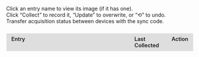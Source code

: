 <style>

  #sync-container {
    margin-bottom: 1.5rem;
  }

  #tracker-container {
    overflow-x: auto;
    -webkit-overflow-scrolling: touch;
  }

  #tracker-container table {
    border: 1px solid rgba(221, 209, 183, 0.3);
    width: 100%;
    table-layout: fixed;
    border-collapse: collapse;
  }

  #tracker-container th:nth-child(1),
  #tracker-container td:nth-child(1) {
    width: 60%;
  }
  #tracker-container th:nth-child(2),
  #tracker-container td:nth-child(2) {
    width: 20%;
  }
  #tracker-container th:nth-child(3),
  #tracker-container td:nth-child(3) {
    width: 20%;
    white-space: nowrap; 
  }

  #tracker-container th,
  #tracker-container td {
    border: 1px solid var(--md-typeset-fg-color--light);
    padding: 0.4rem 0.8rem;
    vertical-align: top;
    font-size: 0.9rem;
    text-align: left;
    word-wrap: break-word;
    white-space: normal;
  }

  #tracker-container thead th {
    background-color: rgba(51,51,51,0.15);
    color: var(--md-default-fg-color--light);
    font-weight: 600;
  }

  #tracker-container .section-header td {
    background-color: rgba(51,51,51,0.8);
    color: var(--md-default-fg-color--light);
    font-weight: bold;
    text-align: center;
    padding: 0.6rem;
  }

  #tracker-container .subsection-header td {
    background-color: rgba(94,139,222,0.1);
    border: 1px solid #5e8bde;
    color: var(--md-default-fg-color--light);
    font-style: italic;
    padding: 0.4rem 0.6rem;
  }

  #tracker-container .details {
    margin-top: 0.25rem;
    font-size: 0.8rem;
    color: var(--md-typeset-fg-color--light);
    padding-left: 0.6rem;
  }

  #tracker-container .entry-link {
    color: var(--md-typeset-a-color);
    text-decoration: none;
    transition: color 0.2s ease;
  }
  #tracker-container .entry-link:hover,
  #tracker-container .entry-link:focus {
    text-decoration: underline;
    outline: 2px solid var(--md-typeset-a-color);
    outline-offset: 2px;
  }

  #tracker-container .checkmark {
    margin-right: 0.4rem;
    font-size: 1.6rem;
    color: var(--md-typeset-fg-color--light);
    vertical-align: middle;
    line-height: 1;
  }
  #tracker-container tr.collected .checkmark {
    color: #2fb170;
  }

  #tracker-container button {
    padding: 0.2rem 0.4rem;
    font-size: 0.75rem;
    border: 1px solid var(--md-typeset-fg-color--light);
    border-radius: 4px;
    background: transparent;
    color: var(--md-default-fg-color--light);
    cursor: pointer;
    transition: background-color 0.2s ease;
  }
  #tracker-container button:hover,
  #tracker-container button:focus {
    background: var(--md-typeset-a-color);
    color: var(--md-default-fg-color--light);
    outline: none;
  }
  #tracker-container button:focus {
    outline: 2px solid var(--md-typeset-a-color);
    outline-offset: 2px;
  }

  #modal {
    display: none;
    position: fixed;
    top: 0; left: 0; right: 0; bottom: 0;
    background: rgba(0,0,0,0.6);
    align-items: center;
    justify-content: center;
    z-index: 1000;
  }
  #modal .modal-content {
    background: var(--md-default-bg-color--light);
    padding: 1rem;
    border-radius: 6px;
    max-width: 90%;
    max-height: 80vh;
    overflow: auto;
    position: relative;
  }
  #modal .modal-close {
    position: absolute;
    top: 0.5rem;
    right: 0.5rem;
    cursor: pointer;
    font-size: 1.2rem;
  }
  #modal img {
    max-width: 100%;
    max-height: 60vh;
    display: block;
    margin: 0 auto;
  }

  @media (max-width: 600px) {
    #tracker-container p {
      font-size: 0.85rem;
    }
    #tracker-container th,
    #tracker-container td {
      font-size: 0.75rem;
      padding: 0.2rem 0.4rem;
    }
    #tracker-container .section-header td {
      font-size: 0.9rem;
      padding: 0.4rem;
    }
    #tracker-container .details {
      font-size: 0.7rem;
    }
    #tracker-container button,
    #tracker-container .entry-link {
      font-size: 0.75rem;
    }

    #tracker-container table {
      table-layout: auto;
    }
    #tracker-container th:nth-child(1),
    #tracker-container td:nth-child(1),
    #tracker-container th:nth-child(2),
    #tracker-container td:nth-child(2),
    #tracker-container th:nth-child(3),
    #tracker-container td:nth-child(3) {
      width: auto;
    }
  }
</style>


<div id="tracker-container">
  <p>
    Click an entry name to view its image (if it has one).<br>
    Click “Collect” to record it, “Update” to overwrite, or “⟲” to undo.<br>
    Transfer acquisition status between devices with the sync code.
  </p>
  <div id="sync-container"></div>

  <table id="tracker" class="no-sort">
  <colgroup>
    <col style="width: 70%;">
    <col style="width: 18%;">
    <col style="width: 12%;">
  </colgroup>
    <thead>
      <tr><th>Entry</th><th>Last Collected</th><th>Action</th></tr>
    </thead>
    <tbody></tbody>
  </table>
</div>
<div id="modal">
   <div class="modal-content">
     <span class="modal-close">×</span>
     <div id="modal-image"></div>
   </div>
 </div>

<script>
;(function(){
  
  function getNextResetDate({ reference, intervalWeeks }) {
    const now    = new Date();
    const ref    = new Date(reference);
    const period = intervalWeeks * 7 * 24 * 60 * 60 * 1000;
    if (now < ref) return ref;
    const elapsed = now - ref;
    const cycles  = Math.ceil(elapsed / period);
    return new Date(ref.getTime() + cycles * period);
  }

  function formatResetLabel(dt) {
    return 'Resets ' + dt.toLocaleString(undefined, {
      month: 'short',
      day:   'numeric',
      hour:  'numeric',
      minute:'2-digit'
    });
  }

 
  const SECTIONS = [
    {
    title: 'Mausoleum Reset',
    items: [
      { subheader: 'Ancient Mausoleum' },
      {
          id:    'cauldron_mausoleum',
          title: 'Crucible Mausoleum',
          reset: {
            reference:    '2025-05-31T10:00:00',  
            intervalWeeks: 2
          },
          image:     '',
          clickable: false
        }
    ]
  },
  {
    title: 'Adventurer Remains',
    items: [
      { subheader: 'Beginning Abyss' },
      {
        id: 'b1f_awakened_chamber',
        title: 'Old Remains: Cursed Wheel to Awakening',
        details: 'Part of the Intro',
        image: '/appendices/img/respawning-bone-death-stench.jpg',
        clickable: false
      },
      {
        id: 'b1f_stench_quest',
        title: 'Class Remains: B1F (Death Stench Investigation Request)',
        details: 'Wheel to Kings Rescue, accept the Request in the Adventurers Guild, and head to the location',
        image: '../img/bones/respawning-bone-death-stench.jpg',
        clickable: true
      },
      {
        id: 'b3f_goblin_south',
        title: 'Adventurers Remains: B3F (Goblin’s Nest)',
        details: 'Wheel to Kings Rescue and head to the location',
        image: '../img/bones/respawning-bone-goblin-den.jpg',
        clickable: true
      },
      {
        id: 'b4f_rubble',
        title: 'Adventurers Remains: B4F',
        details: 'Assuming you wheeled to Kings Rescue already, head to the location',
        image: '../img/bones/respawning-bone-b4f.jpg',
        clickable: true
      },
      {
        id: 'b5f_toxin_swamps',
        title: 'Adventurers Remains: B5F',
        details: 'Assuming you wheeled to Kings Rescue already, head to the location',
        image: '../img/bones/respawning-bone-b5f.jpg',
        clickable: true
      },
      {
        id: 'b6f_before_statue',
        title: 'Adventurers Remains: B6F',
        details: 'Same as above, you need to come in from B5F to take the portals',
        image: '../img/bones/respawning-bone-b6f.jpg',
        clickable: true
      },
      {
        id: 'b7f_rubble_reverse',
        title: 'Adventurers Remains: B7F',
        details: 'Same as below, you need to first drop the rocks on B8F',
        image: '../img/bones/respawning-bone-b7f.jpg',
        clickable: true
      },
      {
        id: 'b8f_nutrient',
        title: 'Adventurers Remains: B8F',
        details: 'Assuming you wheeled to Kings Rescue already, head to the location',
        image: '../img/bones/respawning-bone-b8f.jpg',
        clickable: true
      },
      { subheader: 'Trade Waterway' },
      {
        id: 'trade_waterway_pier',
        title: 'Adventurers Remains: 7th District (Shore of the Dead)',
        details: 'Bone will not respawn after Abyss 2 GWO is killed. You will need to cursed wheel before then.',
        image: '../img/bones/respawning-bone-pier-location.png',
        clickable: true
      },
      { subheader: 'Impregnable Fortress' },
      {
        id: 'fortress_catacombs',
        title: 'Adventurers Remains: Catacombs',
        details: 'Location is at green checkmark. You will need to solve the candle puzzle to open the door to that location.',
        image: '../img/bones/respawning-bone-catacomb.jpg',
        clickable: true
      }
    ]
  },
  {
    title: 'Equipment/Request Rewards',
    items: [
      { subheader: 'Beginning Abyss' },
      {
        id: 'abyss_b1f_feathered',
        title: 'Feathered Cap',
        details: 'Chest in B1F (x:11, y:21)',
        image: '',
        clickable: false
      },
      {
        id: 'abyss_b3f_exorcism',
        title: 'Exorcism Armor',
        details: 'Chest in B3F (x:0, y:3)',
        image: '',
        clickable: false
      },
      {
        id: 'abyss_b4f_halberd',
        title: 'Halberd',
        details: 'Chest in B4F (x:2, y:13)',
        image: '',
        clickable: false
      },
      {
        id: 'abyss_b5f_huntsman',
        title: 'Huntsmans Bow',
        details: 'Chest in B5F (x:8, y:2)',
        image: '',
        clickable: false
      },
      {
        id: 'abyss_b5f_breeze',
        title: 'Sword of the Breeze',
        details: 'Chest in B5F (x:8, y:3)',
        image: '',
        clickable: false
      },
      {
        id: 'abyss_b5f_resistance',
        title: 'Ring of Resistance',
        details: 'Chest in B5F (x:8, y:4)',
        image: '',
        clickable: false
      },
      {
        id: 'bracelet_of_impurity',
        title: 'Bracelet of Impurity',
        details: 'Chest in B8F (x:0, y:22)',
        image: '',
        clickable: false
      },
      {
        id: 'bracelet_of_urgency',
        title: 'Bracelet of Urgency',
        details: 'Quest Reward from "Knight-Butcher Ent Proliferation"',
        image: '',
        clickable: false
      },
      {
        id: 'plague_mask',
        title: 'Plague Mask',
        details: 'Clear all waves in "March of the Undead" request',
        image: '',
        clickable: false
      },
      {
        id: 'digger_pickaxe',
        title: 'Digging Mattock',
        details: 'Quest Reward from "Saving Lambert"',
        image: '',
        clickable: false
      },
      {
        id: 'royal_amulet',
        title: 'Royal Herald Amulet',
        details: 'Quest Reward from "Save the King"',
        image: '',
        clickable: false
      },
      {
        id: 'bracelet_of_battle',
        title: 'Bracelet of Battle',
        details: 'Chance to drop from "The Greater Demon"',
        image: '',
        clickable: false
      },
      { subheader: 'Trade Waterway' },
      {
        id: 'lightfoot_sandals',
        title: 'Light Sandals',
        details: 'Chest in 3rd District',
        image: '',
        clickable: false
      },
      {
        id: 'thieves_gloves',
        title: 'Thieves Gloves',
        details: 'Chest in 4th District',
        image: '',
        clickable: false
      },
      {
        id: 'man_eater',
        title: 'Man-Eater',
        details: 'Chest in 5th District',
        image: '',
        clickable: false
      },
      {
        id: 'mask_water_deity',
        title: 'Mask of the Water God',
        details: 'Chest in 6th District',
        image: '',
        clickable: false
      },
      {
        id: 'bird_dropper',
        title: 'Bird Dropper',
        details: 'Quest Reward from "Hydra Plant Procurement"',
        image: '',
        clickable: false
      },
      {
        id: 'bloodstained_gloves',
        title: 'Bloodstained Gloves',
        details: 'Quest Reward from "Servant and Cargo Recovery"',
        image: '',
        clickable: false
      },
      {
        id: 'melgina_choker',
        title: 'Melgina’s Choker',
        details: 'Defeat Octonarus after giving Melgina the Mackerel Sandwich',
        image: '',
        clickable: false
      },
      {
        id: 'shield_of_honor',
        title: 'Shield of Honor',
        details: 'Quest Reward from "Missing Person (Princess Route)"',
        image: '',
        clickable: false
      },
      {
        id: 'oktonaras_necklace',
        title: 'Octonarus’s Necklace',
        details: 'Defeat Octonarus after giving Melgina the Titanium Knife',
        image: '',
        clickable: false
      },
      {
        id: 'tyranny_cutlass',
        title: 'Cutlass of Tyranny',
        details: 'Choose "Octonarus‘s Cherished Sword" after defeating Octonarus',
        image: '',
        clickable: false
      },
      {
        id: 'sea_god_pearl',
        title: 'Pearl of the Sea God',
        details: 'Quest Reward from "Arena Tournament by Avare"',
        image: '',
        clickable: false
      },
      { subheader: 'Impregnable Fortress' },
      {
        id: 'undead_ward',
        title: 'Undead Ward',
        details: 'Quest Reward from "Abyssal Heretic"',
        image: '',
        clickable: false
      },
      {
        id: 'skull_necklace',
        title: 'Skull Necklace',
        details: 'Quest Reward from "Putting Evil Spirits to Rest" or Zone 2 Chest',
        image: '',
        clickable: false
      },
      {
        id: 'enemy_scope',
        title: 'Enemy Spyglass',
        details: 'Quest Reward from "Bodyguard for Ruins Exploration"',
        image: '',
        clickable: false
      },
      {
        id: 'demonic_crystal',
        title: 'Demonic Crystal',
        details: 'Fortress Underground » "Guardian of Forbidden Exploration" quest » "You Know Sin"',
        image: '',
        clickable: false
      },
      {
        id: 'goats_cloak',
        title: 'Goatskin Cloak',
        details: 'Quest Reward from "Antique Scarlet Doll" or Chest in Zone 6',
        image: '',
        clickable: false
      },
      {
        id: 'knights_cloak',
        title: 'Knight’s Cloak',
        details: 'Quest Reward from "Expedition to Clear the Fortress Lower Levels"',
        image: '',
        clickable: false
      },
      {
        id: 'glittering_ring',
        title: 'Shining Finger Band',
        details: 'Reward from beating Morgus, God of Death',
        image: '',
        clickable: false
      },
      {
        id: 'elegant_dancer',
        title: 'Elegant Dancer',
        details: 'Admiral Route Clear Reward',
        image: '',
        clickable: false
      },
      {
        id: 'tome_shieldbearer',
        title: 'Tome of the Loyal Shieldbearer',
        details: 'Princess Route Clear Reward',
        image: '',
        clickable: false
      },
      {
        id: 'holy_white_gem',
        title: 'Luminous Holy White Gem',
        details: 'Papal Route Clear Reward',
        image: '',
        clickable: false
      },
      {
        id: 'soul_potion_d9',
        title: 'Mana Elixir',
        details: 'District 9',
        image: '',
        clickable: false
      },
      {
        id: 'embroidered_hankerchief',
        title: 'Golden Embroidered Handkerchief',
        details: 'Quest Reward from Cleanup Operation quest reward',
        image: '',
        clickable: false
      },
      {
        id: 'everlasting_lily',
        title: 'Everlasting Lily',
        details: 'Quest Reward from "Requiem for the Evil Spirit" quest',
        image: '',
        clickable: false
      }
    ]
  }
  ];


  const STORAGE_KEY = 'respawn_acquisition_data';
  let data = JSON.parse(localStorage.getItem(STORAGE_KEY) || '{}');
  const tbody = document.querySelector('#tracker tbody');
  const modal = document.getElementById('modal');
  const mImg = document.getElementById('modal-image');
  const mImgContainer = document.getElementById('modal-image');
  const mClose = document.querySelector('.modal-close');
  const syncCt = document.getElementById('sync-container');

  function formatDate(ts) {
    return ts ? new Date(ts).toLocaleString() : '-';
  }
  function save() {
    localStorage.setItem(STORAGE_KEY, JSON.stringify(data));
  }

  function initializeSyncUI() {
    syncCt.innerHTML = '';

    const currentCode = btoa(JSON.stringify(data));
    const codeInput = document.createElement('input');
    codeInput.readOnly = true;
    codeInput.value = currentCode;
    codeInput.style.width = '8rem';
    const copyBtn = document.createElement('button');
    copyBtn.textContent = 'Copy';
    copyBtn.addEventListener('click', () => {
      navigator.clipboard.writeText(currentCode);
      copyBtn.textContent = 'Copied!';
      setTimeout(() => copyBtn.textContent = 'Copy', 1500);
    });
    const row1 = document.createElement('div');
    row1.textContent = 'Sync Code: ';
    row1.append(codeInput, copyBtn);

    const pasteInput = document.createElement('input');
    pasteInput.placeholder = 'Paste Sync Code';
    pasteInput.style.width = '8rem';
    const syncBtn = document.createElement('button');
    syncBtn.textContent = 'Sync';
    syncBtn.addEventListener('click', () => {
      const txt = pasteInput.value.trim();
      if (!txt) return alert('Please paste a code.');
      try {
        const obj = JSON.parse(atob(txt));
        data = obj;
        save();
        render();
      } catch (e) {
        alert('Invalid sync code');
      }
    });
    const row2 = document.createElement('div');
    row2.textContent = 'Paste Code: ';
    row2.append(pasteInput, syncBtn);

    syncCt.append(row1, row2);
  }

  function render() {
    let html = '';
    SECTIONS.forEach(sec => {
      html += `<tr class="section-header"><td colspan="3">${sec.title}</td></tr>`;
      sec.items.forEach(it => {
        if (it.subheader) {
          html += `<tr class="subsection-header"><td colspan="3">${it.subheader}</td></tr>`;
          return;
        }
        const done = Boolean(data[it.id]);
        const chk = `<span class="checkmark">✓</span>`;
        const nameEl = it.clickable
          ? `<a href="#" class="entry-link" data-img="${it.image}" data-title="${it.title}">${it.title}</a>`
          : `<span>${it.title}</span>`;

        const details = it.reset
          ? formatResetLabel(getNextResetDate(it.reset))
          : (it.details || '');

        const actBtn = `<button class="action-btn">${done ? 'Update' : 'Collect'}</button>`;
        const rstBtn = done ? `<button class="reset-btn" title="Undo">⟲</button>` : '';

        html += `
          <tr data-id="${it.id}" class="${done ? 'collected' : ''}">
            <td>${chk}${nameEl}${details ? `<div class="details">${details}</div>` : ''}</td>
            <td class="ts">${formatDate(data[it.id])}</td>
            <td>${actBtn}${rstBtn}</td>
          </tr>`;
      });
    });
    tbody.innerHTML = html;

    tbody.querySelectorAll('.action-btn').forEach(btn =>
      btn.onclick = e => {
        const id = e.target.closest('tr').dataset.id;
        data[id] = Date.now();
        save();
        render();
      }
    );
    tbody.querySelectorAll('.reset-btn').forEach(btn =>
      btn.onclick = e => {
        const id = e.target.closest('tr').dataset.id;
        delete data[id];
        save();
        render();
      }
    );
    tbody.querySelectorAll('.entry-link').forEach(link =>
      link.onclick = e => {
        e.preventDefault();
        mImg.src = link.dataset.img;
        modal.style.display = 'flex';
        mImgContainer.innerHTML = '';
        const img = document.createElement('img');
        img.src = link.dataset.img;
        img.alt = link.dataset.title;
        mImgContainer.appendChild(img);
        modal.style.display = 'flex';
      }
    );
    initializeSyncUI();
  }

  mClose.onclick = () => modal.style.display = 'none';
  modal.onclick = e => {
    if (e.target === modal) modal.style.display = 'none';
  };

  render();
})();
</script>
